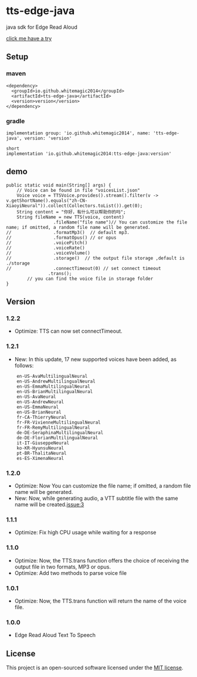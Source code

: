 # tts-edge-java

java sdk for Edge Read Aloud

[click me have a try](https://server.whitemagic2014.com/tts/)

## Setup

### maven

```
<dependency>
  <groupId>io.github.whitemagic2014</groupId>
  <artifactId>tts-edge-java</artifactId>
  <version>version</version>
</dependency>
```

### gradle

```
implementation group: 'io.github.whitemagic2014', name: 'tts-edge-java', version: 'version'

short
implementation 'io.github.whitemagic2014:tts-edge-java:version'
```

## demo

```
public static void main(String[] args) {
    // Voice can be found in file "voicesList.json" 
    Voice voice = TTSVoice.provides().stream().filter(v -> v.getShortName().equals("zh-CN-XiaoyiNeural")).collect(Collectors.toList()).get(0);
    String content = "你好，有什么可以帮助你的吗";
    String fileName = new TTS(voice, content)
                  .fileName("file name")// You can customize the file name; if omitted, a random file name will be generated.
//                .formatMp3()  // default mp3.
//                .formatOpus() // or opus
//                .voicePitch()
//                .voiceRate()
//                .voiceVolume()
//                .storage()  // the output file storage ,default is ./storage
//                .connectTimeout(0) // set connect timeout
                .trans();
        // you can find the voice file in storage folder      
}
```

## Version

### 1.2.2

- Optimize: TTS can now set connectTimeout.

### 1.2.1

- New: In this update, 17 new supported voices have been added, as follows:

```
    en-US-AvaMultilingualNeural
    en-US-AndrewMultilingualNeural
    en-US-EmmaMultilingualNeural
    en-US-BrianMultilingualNeural
    en-US-AvaNeural
    en-US-AndrewNeural
    en-US-EmmaNeural
    en-US-BrianNeural
    fr-CA-ThierryNeural
    fr-FR-VivienneMultilingualNeural
    fr-FR-RemyMultilingualNeural
    de-DE-SeraphinaMultilingualNeural
    de-DE-FlorianMultilingualNeural
    it-IT-GiuseppeNeural
    ko-KR-HyunsuNeural
    pt-BR-ThalitaNeural
    es-ES-XimenaNeural
```

### 1.2.0

- Optimize: Now You can customize the file name; if omitted, a random file name will be generated.
- New:  Now, while generating audio, a VTT subtitle file with the same name will be
  created.[issue:3](https://github.com/WhiteMagic2014/tts-edge-java/issues/3)

### 1.1.1

- Optimize: Fix high CPU usage while waiting for a response

### 1.1.0

- Optimize: Now, the TTS.trans function offers the choice of receiving the output file in two formats, MP3 or opus.
- Optimize: Add two methods to parse voice file

### 1.0.1

- Optimize: Now, the TTS.trans function will return the name of the voice file.

### 1.0.0

- Edge Read Aloud Text To Speech

## License

This project is an open-sourced software licensed under the [MIT license](LICENSE).

